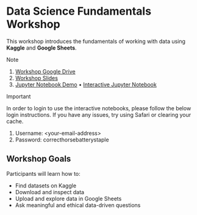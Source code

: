 # Data Science Fundamentals Workshop

This workshop introduces the fundamentals of working with data using **Kaggle** and **Google Sheets**. 

> [!NOTE]
> 1. [Workshop Google Drive](https://drive.google.com/drive/folders/1sn0R10AayeSbC2GrG4671VVqfiWrHcNW)
> 2. [Workshop Slides](https://docs.google.com/presentation/d/1RPaKQYYHQajkkKg7jvdXC8j4q7Q8Il1xMiQByOnrlWU/edit?usp=sharing)
> 3. [Jupyter Notebook Demo](lab01.ipynb) &#8226; [Interactive Jupyter Notebook](https://jupyter.cal-icor.org/hub/user-redirect/git-pull?repo=https%3A%2F%2Fgithub.com%2Fdubois-ctds%2Fdata6-nwdse-2025&branch=main&urlpath=tree%2Fdata6-nwdse-2025%2Ffundamentals-workshop%2Flab01_presentation.ipynb)

> [!IMPORTANT]  
> In order to login to use the interactive notebooks, please follow the below login instructions. If you have any issues, try using Safari or clearing your cache.
> 1. Username: \<your-email-address\>
> 2. Password: correcthorsebatterystaple

## Workshop Goals

Participants will learn how to:

- Find datasets on Kaggle
- Download and inspect data
- Upload and explore data in Google Sheets
- Ask meaningful and ethical data-driven questions
